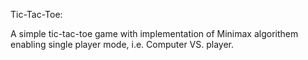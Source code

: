 Tic-Tac-Toe:

A simple tic-tac-toe game with implementation of Minimax algorithem enabling single player mode, i.e. Computer VS. player.
